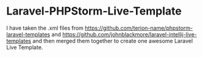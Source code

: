 Laravel-PHPStorm-Live-Template
==============================
I have taken the .xml files from https://github.com/terion-name/phpstorm-laravel-templates and https://github.com/johnblackmore/laravel-intellij-live-templates and then merged them together to create one awesome Laravel Live Template.
